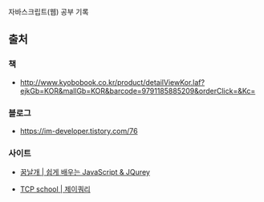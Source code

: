 자바스크립트(웹) 공부 기록

## 출처

### 책
- http://www.kyobobook.co.kr/product/detailViewKor.laf?ejkGb=KOR&mallGb=KOR&barcode=9791185885209&orderClick=&Kc=




### 블로그
- https://im-developer.tistory.com/76



### 사이트

- [꿈날개 | 쉽게 배우는 JavaScript & JQurey](https://www.dream.go.kr/dream/vocationalTraining/learningCenterDetail.do?menuSeq=10607&menuFlag=on&courseSeq=3798)

- [TCP school | 제이쿼리](http://www.tcpschool.com/jquery/jq_basic_syntax)

